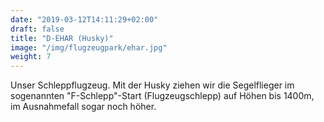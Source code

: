 ```yaml
---
date: "2019-03-12T14:11:29+02:00"
draft: false
title: "D-EHAR (Husky)"
image: "/img/flugzeugpark/ehar.jpg"
weight: 7
---
```


Unser Schleppflugzeug.<!--more--> Mit der Husky ziehen wir die Segelflieger im sogenannten "F-Schlepp"-Start (Flugzeugschlepp) auf Höhen bis 1400m, im Ausnahmefall sogar noch höher.
